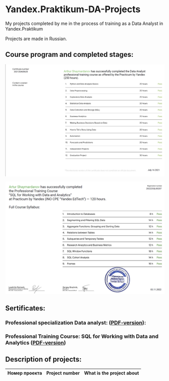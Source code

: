 # Yandex.Praktikum-DA-Projects
My projects completed by me in the process of training as a Data Analyst in Yandex.Praktikum

Projects are made in Russian.

## Course program and completed stages:
![Course program and completed stages](/sert_DA.jpg)

![Course program and completed stages](/sert_SQL.png)

## Sertificates:

### Professional specialization Data analyst: ([PDF-version](certificate/sert_SQL_YP.pdf)):

### Professional Training Course: SQL for Working with Data and Analytics ([PDF-version](certificate/sert_SQL_YP.pdf))

## Description of projects:
| Номер проекта | Project number | What is the project about                                                     |
|---------------|-------------------|------------------------------------------------------------------|

